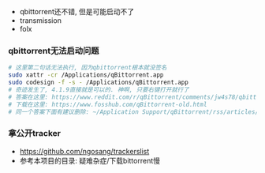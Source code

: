 - qbittorrent还不错, 但是可能启动不了
- transmission
- folx



### qbittorrent无法启动问题

```sh
# 这里第二句话无法执行, 因为qbittorrent根本就没签名
sudo xattr -cr /Applications/qBittorrent.app
sudo codesign -f -s - /Applications/qBittorrent.app
# 奇迹发生了, 4.1.9直接就是可以的. 神啊, 只要右键打开就行了
# 答案在这里: https://www.reddit.com/r/qBittorrent/comments/jw4s78/qbittorrent_hangs_on_macos_big_sur_requires/
# 下载在这里: https://www.fosshub.com/qBittorrent-old.html
# 同一个答案下面有建议删除: ~/Application Support/qBittorrent/rss/articles/storage.lock .
```

### 拿公开tracker

- https://github.com/ngosang/trackerslist
- 参考本项目的目录: 疑难杂症/下载bittorrent慢